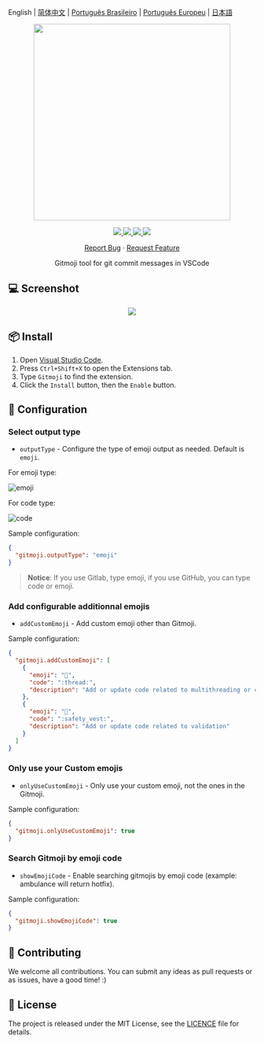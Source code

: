 English | [简体中文](https://github.com/seatonjiang/gitmoji-vscode/blob/HEAD/README.zh-CN.md) | [Português Brasileiro](https://github.com/seatonjiang/gitmoji-vscode/blob/HEAD/README.pt-BR.md) | [Português Europeu](https://github.com/seatonjiang/gitmoji-vscode/blob/HEAD/README.pt-PT.md) | [日本語](https://github.com/seatonjiang/gitmoji-vscode/blob/HEAD/README.ja.md)

<p align="center">
    <img src="https://github.com/seatonjiang/gitmoji-vscode/raw/HEAD/assets/gitmoji.gif" width="400">
</p>

<p align="center">
    <a href="https://github.com/carloscuesta/gitmoji">
        <img src="https://img.shields.io/badge/gitmoji-%20😜%20😍-FFDD67.svg?style=flat-square">
    </a>
    <a href="https://github.com/seatonjiang/gitmoji-vscode/issues">
        <img src="https://img.shields.io/github/issues/seatonjiang/gitmoji-vscode?style=flat-square&color=blue">
    </a>
    <a href="https://github.com/seatonjiang/gitmoji-vscode/pulls">
        <img src="https://img.shields.io/github/issues-pr/seatonjiang/gitmoji-vscode?style=flat-square&color=brightgreen">
    </a>
    <a href="https://github.com/seatonjiang/gitmoji-vscode/blob/main/LICENSE">
        <img src="https://img.shields.io/github/license/seatonjiang/gitmoji-vscode?&style=flat-square">
    </a>
</p>

<p align="center">
    <a href="https://github.com/seatonjiang/gitmoji-vscode/issues">Report Bug</a>
    ·
    <a href="https://github.com/seatonjiang/gitmoji-vscode/issues">Request Feature</a>
</p>

<p align="center">
    Gitmoji tool for git commit messages in VSCode
</p>

## 💻 Screenshot

<p align="center">
    <img src="https://github.com/seatonjiang/gitmoji-vscode/raw/HEAD/assets/about.gif">
</p>

## 📦 Install

1. Open [Visual Studio Code](https://code.visualstudio.com/).
2. Press `Ctrl+Shift+X` to open the Extensions tab.
3. Type `Gitmoji` to find the extension.
4. Click the `Install` button, then the `Enable` button.

## 🔨 Configuration

### Select output type

- `outputType` - Configure the type of emoji output as needed. Default is `emoji`.

For emoji type:

![emoji](https://github.com/seatonjiang/gitmoji-vscode/raw/HEAD/assets/emoji.png)

For code type:

![code](https://github.com/seatonjiang/gitmoji-vscode/raw/HEAD/assets/code.png)

Sample configuration:

```json
{
  "gitmoji.outputType": "emoji"
}
```

> **Notice**: If you use Gitlab, type emoji, if you use GitHub, you can type code or emoji.

### Add configurable additionnal emojis

- `addCustomEmoji` - Add custom emoji other than Gitmoji.

Sample configuration:

```json
{
  "gitmoji.addCustomEmoji": [
    {
      "emoji": "🧵",
      "code": ":thread:",
      "description": "Add or update code related to multithreading or concurrency"
    },
    {
      "emoji": "🦺",
      "code": ":safety_vest:",
      "description": "Add or update code related to validation"
    }
  ]
}
```

### Only use your Custom emojis

- `onlyUseCustomEmoji` - Only use your custom emoji, not the ones in the Gitmoji.

Sample configuration:

```json
{
  "gitmoji.onlyUseCustomEmoji": true
}
```

### Search Gitmoji by emoji code

- `showEmojiCode` - Enable searching gitmojis by emoji code (example: ambulance will return hotfix).

Sample configuration:

```json
{
  "gitmoji.showEmojiCode": true
}
```

## 🤝 Contributing

We welcome all contributions. You can submit any ideas as pull requests or as issues, have a good time! :)

## 📃 License

The project is released under the MIT License, see the [LICENCE](https://github.com/seatonjiang/gitmoji-vscode/blob/main/LICENSE) file for details.
